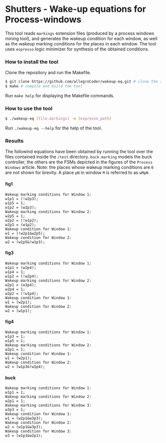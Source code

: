 # Shutters - Wake-up equations for Process-windows
This tool reads `markings` extension files (produced by a process windows mining tool), and generates the wakeup condition for each window, as well as the wakeup marking conditions for the places in each window. The tool uses `espresso` logic minimizer for synthesis of the obtained conditions.

### How to install the tool
Clone the repository and run the Makefile.
```bash
$ git clone https://github.com/allegroCoder/wakeup-eq.git # clone the repository
$ make # compile and build the tool
```
Run `make help` for displaying the Makefile commands.

### How to use the tool
```bash
$ ./wakeup-eq [file.markings] -e [espresso_path]
```
Run `./wakeup-eq --help` for the help of the tool.

### Results
The followind equations have been obtained by running the tool over the files contained inside the `/test` directory. `buck.marking` models the buck controller, the others are the FSMs depicted in the figures of the `Process Windows` article. Note: the places whose wakeup marking conditions are `0` are not shown for brevity. A place `pN` in window `M` is referred to as `wMpN`.

#### fig1
```text
Wakeup marking conditions for Window 1:
w1p1 = (!w2p3);
w1p5 = 1;
w1p2 = (w2p3);
Wakeup marking conditions for Window 2:
w2p5 = 1;
w2p2 = (!w1p2);
w2p3 = (w1p2);
Wakeup condition for Window 1:
w1 = (!w2p1&w2p5);
Wakeup condition for Window 2:
w2 = (w1p5&!w1p3);
```

#### fig3
```text
Wakeup marking conditions for Window 1:
w1p1 = (w2p4);
w1p4 = 1;
w1p2 = (!w2p4);
Wakeup marking conditions for Window 2:
w2p1 = (w1p4);
w2p4 = 1;
w2p2 = (!w1p4);
Wakeup condition for Window 1:
w1 = (w2p1);
Wakeup condition for Window 2:
w2 = (w1p1);
```

#### fig4
```text
Wakeup marking conditions for Window 1:
w1p3 = 1;
w1p5 = 1;
Wakeup marking conditions for Window 2:
w2p1 = 1;
Wakeup condition for Window 1:
w1 = (w2p1);
Wakeup condition for Window 2:
w2 = (w1p3&!w1p4);
```

#### buck
```text
Wakeup marking conditions for Window 1:
w1p1 = 1;
Wakeup marking conditions for Window 2:
w2p1 = 1;
Wakeup marking conditions for Window 3:
w3p3 = 1;
Wakeup condition for Window 1:
w1 = (w2p1&w3p3);
Wakeup condition for Window 2:
w2 = (w1p1&w3p3);
Wakeup condition for Window 3:
w3 = (w1p1&w2p1);
```
